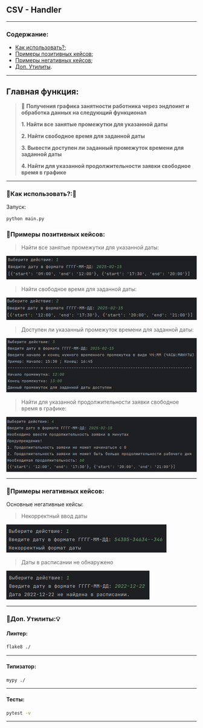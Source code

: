 CSV - Handler
---
---

### Содержание:

- [Как использовать?](#title1);
- [Примеры позитивных кейсов](#title2);
- [Примеры негативных кейсов](#title3);
- [Доп. Утилиты](#title4).

---

## Главная функция:

> 🔶 **Получения графика занятности работника через эндпоинт и обработка данных на следующий функционал**
> 
> **1. Найти все занятые промежутки для указанной даты**
> 
> **2. Найти свободное время для заданной даты**
> 
> **3. Вывести доступен ли заданный промежуток времени для заданной даты**
> 
> **4. Найти для указанной продолжительности заявки свободное время в графике**
---

### 🔹<a id="title1">Как использовать?</a>:🧩

Запуск:
```bash
python main.py
```

### 🔹<a id="title2">Примеры позитивных кейсов</a>:

> Найти все занятые промежутки для указанной даты:

![!](docs/images/positive_cases/get_busy_timeslots_for_date.jpg)

> Найти свободное время для заданной даты:

![!](docs/images/positive_cases/get_free_timeslots_for_date.jpg)

> Доступен ли указанный промежуток времени для заданной даты:

![!](docs/images/positive_cases/timeslots_interval_access.jpg)

> Найти для указанной продолжительности заявки свободное время в графике:

![!](docs/images/positive_cases/search_available_timeslots_for_duration.jpg)

---

### 🔹<a id="title3">Примеры негативных кейсов</a>:

Основные негативные кейсы:

> Некорректный ввод даты

![!](docs/images/negative_cases/invalid_format_date.jpg)

> Даты в расписании не обнаружено

![!](docs/images/negative_cases/invalid_date.jpg)

---

### 🔹<a id="title4">Доп. Утилиты</a>:💡

#### Линтер:

```bash
flake8 ./
```

---

#### Типизатор:

```bash
mypy ./
```

---

#### Тесты:

```bash
pytest -v
```

---
